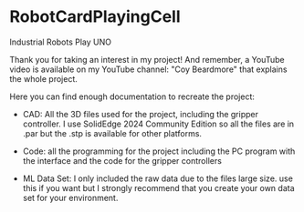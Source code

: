 # RobotCardPlayingCell
 Industrial Robots Play UNO

Thank you for taking an interest in my project! And remember, a YouTube video is available
on my YouTube channel: "Coy Beardmore" that explains the whole project.

Here you can find enough documentation to recreate the project:

- CAD: All the 3D files used for the project, including the gripper controller. I use SolidEdge 2024 Community Edition so all the files are in .par but the .stp is available for other platforms. 

- Code: all the programming for the project including the PC program with the interface
and the code for the gripper controllers

- ML Data Set: I only included the raw data due to the files large size. 
use this if you want but I strongly recommend that you create your own 
data set for your environment. 

